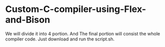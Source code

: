 # Custom-C-compiler-using-Flex-and-Bison
We will divide it into 4 portion.
And The final portion will consist the whole compiler code.
Just download and run the script.sh. 